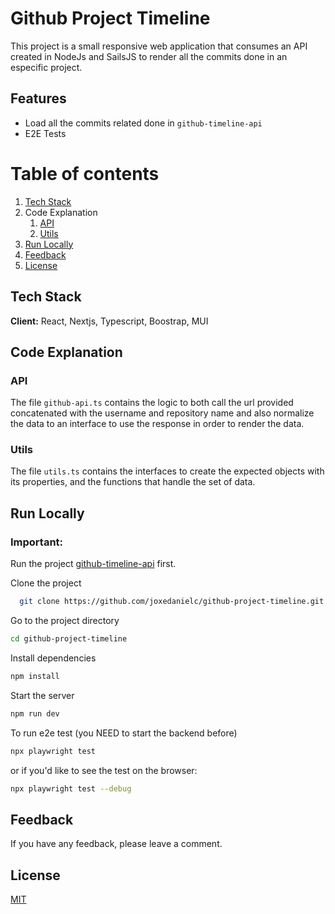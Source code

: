 # Github Project Timeline
This project is a small responsive web application that consumes an API created in NodeJs and SailsJS to render all the commits done in an especific project.

## Features  

- Load all the commits related done in `github-timeline-api`
- E2E Tests

# Table of contents  
1. [Tech Stack](https://github.com/joxedanielc/github-project-timeline#tech-stack)  
2. Code Explanation
    1. [API](https://github.com/joxedanielc/github-project-timeline#api)
    2. [Utils](https://github.com/joxedanielc/github-project-timeline#utils)
4. [Run Locally](https://github.com/joxedanielc/github-project-timeline#run-locally)  
5. [Feedback](https://github.com/joxedanielc/github-project-timeline#feedback)
6. [License](https://github.com/joxedanielc/github-project-timeline#license)

## Tech Stack  

**Client:** React, Nextjs, Typescript, Boostrap, MUI

## Code Explanation  

### API

The file `github-api.ts` contains the logic to both call the url provided concatenated with the username and repository name and also normalize the data to an interface to use the response in order to render the data.

### Utils

The file `utils.ts` contains the interfaces to create the expected objects with its properties, and the functions that handle the set of data.

## Run Locally  

### Important: 

Run the project [github-timeline-api](https://github.com/joxedanielc/github-timeline-api) first.

Clone the project  

~~~bash  
  git clone https://github.com/joxedanielc/github-project-timeline.git
~~~

Go to the project directory  

~~~bash  
cd github-project-timeline
~~~

Install dependencies  

~~~bash  
npm install
~~~

Start the server  

~~~bash  
npm run dev
~~~

To run e2e test (you NEED to start the backend before)

~~~bash  
npx playwright test
~~~
or if you'd like to see the test on the browser:
~~~bash  
npx playwright test --debug
~~~

## Feedback  

If you have any feedback, please leave a comment.

## License  

[MIT](https://choosealicense.com/licenses/mit/)
